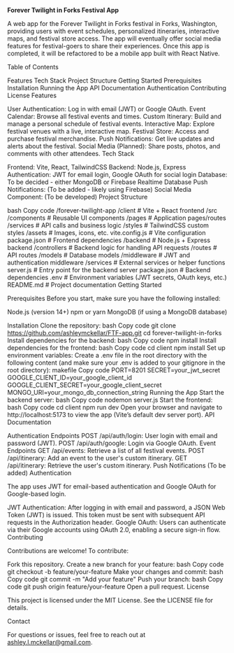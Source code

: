 **Forever Twilight in Forks Festival App**

A web app for the Forever Twilight in Forks festival in Forks, Washington, providing users with event schedules, personalized itineraries, interactive maps, and festival store access. The app will eventually offer social media features for festival-goers to share their experiences.  Once this app is completed, it will be refactored to be a mobile app built with React Native.

Table of Contents

Features
Tech Stack
Project Structure
Getting Started
Prerequisites
Installation
Running the App
API Documentation
Authentication
Contributing
License
Features

User Authentication: Log in with email (JWT) or Google OAuth.
Event Calendar: Browse all festival events and times.
Custom Itinerary: Build and manage a personal schedule of festival events.
Interactive Map: Explore festival venues with a live, interactive map.
Festival Store: Access and purchase festival merchandise.
Push Notifications: Get live updates and alerts about the festival.
Social Media (Planned): Share posts, photos, and comments with other attendees.
Tech Stack

Frontend: Vite, React, TailwindCSS
Backend: Node.js, Express
Authentication: JWT for email login, Google OAuth for social login
Database: To be decided - either MongoDB or Firebase Realtime Database
Push Notifications: (To be added - likely using Firebase)
Social Media Component: (To be developed)
Project Structure

bash
Copy code
/forever-twilight-app
  /client                 # Vite + React frontend
    /src
      /components         # Reusable UI components
      /pages              # Application pages/routes
      /services           # API calls and business logic
      /styles             # TailwindCSS custom styles
      /assets             # Images, icons, etc.
    vite.config.js        # Vite configuration
    package.json          # Frontend dependencies
  /backend                # Node.js + Express backend
    /controllers          # Backend logic for handling API requests
    /routes               # API routes
    /models               # Database models
    /middleware           # JWT and authentication middleware
    /services             # External services or helper functions
    server.js             # Entry point for the backend server
    package.json          # Backend dependencies
  .env                    # Environment variables (JWT secrets, OAuth keys, etc.)
  README.md               # Project documentation
Getting Started

Prerequisites
Before you start, make sure you have the following installed:

Node.js (version 14+)
npm or yarn
MongoDB (if using a MongoDB database)


Installation
Clone the repository:
bash
Copy code
git clone https://github.com/ashleymckellar/FTF-app.git
cd forever-twilight-in-forks
Install dependencies for the backend:
bash
Copy code
npm install
Install dependencies for the frontend:
bash
Copy code
cd client
npm install
Set up environment variables:
Create a .env file in the root directory with the following content (and make sure your .env is added to your gitignore in the root directory):
makefile
Copy code
PORT=8201
SECRET=your_jwt_secret
GOOGLE_CLIENT_ID=your_google_client_id
GOOGLE_CLIENT_SECRET=your_google_client_secret
MONGO_URI=your_mongo_db_connection_string
Running the App
Start the backend server:
bash
Copy code
nodemon server.js
Start the frontend:
bash
Copy code
cd client
npm run dev
Open your browser and navigate to http://localhost:5173 to view the app (Vite’s default dev server port).
API Documentation

Authentication Endpoints
POST /api/auth/login: User login with email and password (JWT).
POST /api/auth/google: Login via Google OAuth.
Event Endpoints
GET /api/events: Retrieve a list of all festival events.
POST /api/itinerary: Add an event to the user's custom itinerary.
GET /api/itinerary: Retrieve the user's custom itinerary.
Push Notifications
(To be added)
Authentication

The app uses JWT for email-based authentication and Google OAuth for Google-based login.

JWT Authentication: After logging in with email and password, a JSON Web Token (JWT) is issued. This token must be sent with subsequent API requests in the Authorization header.
Google OAuth: Users can authenticate via their Google accounts using OAuth 2.0, enabling a secure sign-in flow.
Contributing

Contributions are welcome! To contribute:

Fork this repository.
Create a new branch for your feature:
bash
Copy code
git checkout -b feature/your-feature
Make your changes and commit:
bash
Copy code
git commit -m "Add your feature"
Push your branch:
bash
Copy code
git push origin feature/your-feature
Open a pull request.
License

This project is licensed under the MIT License. See the LICENSE file for details.

Contact

For questions or issues, feel free to reach out at ashley.l.mckellar@gmail.com.
